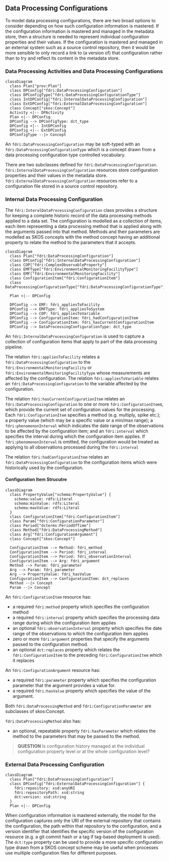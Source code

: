 ## Data Processing Configurations

To model data processing configurations, there are two broad options to consider depending on how such configuration information is mastered. If the configuration information is mastered and managed in the metadata store, then a structure is needed to represent individual configuration properties and their values. If the configuration is mastered and managed in an external system such as a source control repository, then it would be more sensible to only record a link to (a version of) that configuration rather than to try and reflect its content in the metadata store.

### Data Processing Activities and Data Processing Configurations

```mermaid
classDiagram
  class Plan["prov:Plan"]
  class DPConfig["fdri:DataProcessingConfiguration"]
  class DPConfigType["fdri:DataProcessingConfigurationType"]
  class IntDPConfig["fdri:InternalDataProcessingConfiguration"]
  class ExtDPConfig["fdri:ExternalDataProcessingConfiguration"]
  class Concept["skos:Concept"]
  Activity <|-- DPActivity
  Plan <|-- DPConfig
  DPConfig --> DPConfigType: dct_type
  DPConfig <|-- IntDPConfig
  DPConfig <|-- ExtDPConfig
  DPConfigType --|> Concept
```

An `fdri:DataProcessingConfiguration` may be soft-typed with an `fdri:DataProcessingConfigurationType` which is a concept drawn from a data processing configuration type controlled vocabulary.

There are two subclasses defined for `fdri:DataProcessingConfiguration`. `fdri:InternalDataProcessingConfiguration` resources store configuration properties and their values in the metadata store. `fdri:ExternalDataProcessingConfiguration` resources refer to a configuration file stored in a source control repository.

### Internal Data Processing Configuration

The `fdri:InteralDataProcessingConfiguration` class provides a structure for keeping a complete historic record of the data processing methods applied to a data set. The configuration is modelled as a collection of items, each item representing a data processing method that is applied along with the arguments passed into that method. Methods and their parameters are modelled as SKOS concepts with the method concept having an additional property to relate the method to the parameters that it accepts.

```mermaid
classDiagram
  class Plan["fdri:DataProcessingConfiguration"]
  class DPConfig["fdri:InternalDataProcessingConfiguration"]
  class COP["fdri:ComplexObservableProperty"]
  class EMFType["fdri:EnvironmentalMonitoringFacilityType"]
  class EMF["fdri:EnvironmentalMonitoringFacility"]
  class ConfigurationItem["fdri:ConfigurationItem"]
  class DataProcessingConfigurationType["fdri:DataProcessingConfigurationType"]

  Plan <|-- DPConfig
  
  DPConfig --> EMF: fdri_appliesToFacility
  DPConfig --> EMFType: fdri_appliesToSystem
  DPConfig --> COP: fdri_appliesToVariable
  DPConfig --> ConfigurationItem: fdri_hadConfigurationItem
  DPConfig --> ConfigurationItem: fdri_hasCurrentConfigurationItem
  DPConfig --> DataProcessingConfigurationType: dct_type
```

An `fdri:InternalDataProcessingConfiguration` is used to capture a collection of configuration items that apply to part of the data processing pipeline.

The relation `fdri:appliesToFacility` relates a `fdri:DataProcessingConfiguration` to the `fdri:EnvironmentalMonitoringFacility` or `fdri:EnvironmentalMonitoringFacilityType` whose measurements are affected by the configuration. The relation `fdri:appliesToVariable` relates an `fdri:DataProcessingConfiguration` to the variable affected by the configuration.

The relation `fdri:hasCurrentConfigurationItem` relates an `fdri:DataProcessingConfiguration` to one or more `fdri:ConfigurationItem`s, which provide the current set of configuration values for the processing. Each `fdri:ConfigurationItem` specifies a method (e.g. multiply, spike etc.); a property value (which may be a specific value or a min/max range); a `fdri:phenomenonInterval` which indicates the date range of the observations to be affected by the configuration item; and an `fdri:interval` which specifies the interval during which the configuration item applies. If `fdri:phenomenonInterval` is omitted, the configuration would be treated as applying to all observations processed during the `fdri:interval`

The relation `fdri:hadConfigurationItem` relates an `fdri:DataProcessingConfiguration` to the configuration items which were historically used by the configuration.

#### Configuration Item Strucutre

```mermaid
classDiagram
  class PropertyValue["schema:PropertyValue"] {
    schema:value: rdfs:Literal
    schema:minValue: rdfs:Literal
    schema:maxValue: rdfs:Literal
  }
  class ConfigurationItem["fdri:ConfigurationItem"]
  class Param["fdri:ConfigurationParameter"]
  class Period["dcterms:PeriodOfTime"]
  class Method["fdri:DataProcessingMethod"]
  class Arg["fdri:ConfigurationArgument"]
  class Concept["skos:Concept"]

  ConfigurationItem --> Method: fdri_method
  ConfigurationItem --> Period: fdri_interval
  ConfigurationItem --> Period: fdri_observationInterval
  ConfigurationItem --> Arg: fdri_argument
  Method --> Param: fdri_parameter
  Arg --> Param: fdri_parameter
  Arg --> PropertyValue: fdri_hasValue
  ConfigurationItem --> ConfigurationItem: dct_replaces
  Method --|> Concept
  Param --|> Concept
```

An `fdri:ConfigurationItem` resource has:
* a required `fdri:method` property which specifies the configuration method
* a required `fdri:interval` property which specifies the processing data range during which the configuration item applies
* an optional `fdri:observationInterval` property which specifies the date range of the observations to which the configuration item applies
* zero or more `fdri:argument` properties that specify the arguments passed to the configuration method.
* an optional `dct:replaces` property which relates the `fdri:ConfigurationItem` to the preceding `fdri:ConfigurationItem` which it replaces

An `fdri:ConfigurationArgument` resource has:
* a required `fdri:parameter` property which specifies the configuration parameter that the argument provides a value for.
* a required `fdri:hasValue` property which specifies the value of the argument.

Both `fdri:DataProcessingMethod` and `fdri:ConfigurationParameter` are subclasses of skos:Concept. 

`fdri:DataProcessingMethod` also has:
* an optional, repeatable property `fdri:hasParameter` which relates the method to the parameters that may be passed to the method.

> **QUESTION**
> Is configuration history managed at the individual configuration property level or at the whole configuration level?


### External Data Processing Configuration

```mermaid
classDiagram
  class Plan["fdri:DataProcessingConfiguration"]
  class DPConfig["fdri:ExternalDataProcessingConfiguration"] {
    fdri:repository: xsd:anyURI
    fdri:repositoryPath: xsd:string
    dct:version: xsd:string
  }
  Plan <|-- DPConfig
```

When configuration information is mastered externally, the model for the configuration captures only the URI of the external repository that contains the configuration, the path within that repository to the configuration, and a version identifier that identifies the specific version of the configuration resource (e.g. a git commit hash or a tag if tag-based deployment is used). The `dct:type` property can be used to provide a more specific configuration type drawn from a SKOS concept scheme may be useful when processes use multiple configuration files for different purposes.